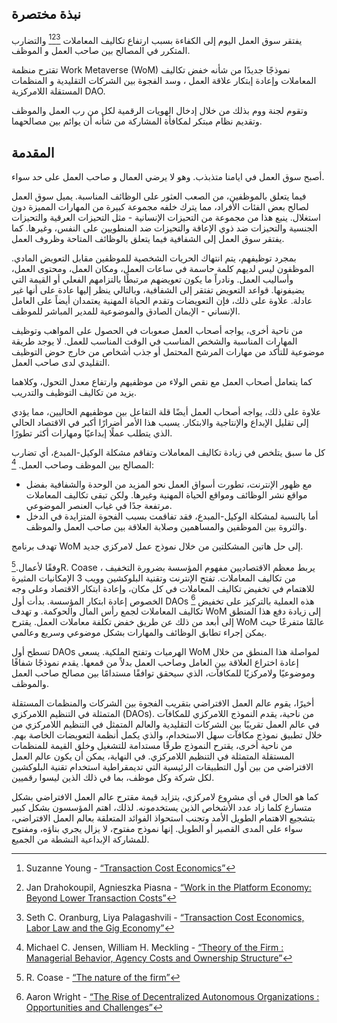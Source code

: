 

## نبذة مختصرة

يفتقر سوق العمل اليوم إلى الكفاءة بسبب ارتفاع تكاليف المعاملات [^1][^2][^3] والتضارب المتكرر في المصالح بين صاحب العمل و الموظف.

تقترح منظمة Work Metaverse (WoM) نموذجًا جديدًا من شأنه خفض تكاليف المعاملات وإعادة إبتكار علاقة العمل ، وسد الفجوة بين الشركات التقليدية و المنظمات المستقلة اللامركزية DAO.

وتقوم لجنة ووم بذلك من خلال إدخال الهويات الرقمية لكل من رب العمل والموظف وتقديم نظام مبتكر لمكافأة المشاركة من شأنه أن يوائم بين مصالحهما.

## المقدمة

أصبح سوق العمل في ايامنا متذبذب. وهو لا يرضي العمال و صاحب العمل على حد سواء.

فيما يتعلق بالموظفين، من الصعب العثور على الوظائف المناسبة. يميل سوق العمل لصالح بعض الفئات الأفراد، مما يترك خلفه مجموعة كبيرة من المهارات المميزة دون استغلال. ينبع هذا من مجموعة من التحيزات الإنسانية - مثل التحيزات العرقية والتحيزات الجنسية والتحيزات ضد ذوي الإعاقة والتحيزات ضد المنطويين على النفس، وغيرها. كما يفتقر سوق العمل إلى الشفافية فيما يتعلق بالوظائف المتاحة وظروف العمل.

بمجرد توظيفهم، يتم انتهاك الحريات الشخصية للموظفين مقابل التعويض المادي. الموظفون ليس لديهم كلمة حاسمة في ساعات العمل، ومكان العمل، ومحتوى العمل، وأساليب العمل. ونادراً ما يكون تعويضهم مرتبطًا بالتزامهم الفعلي أو القيمة التي يضيفونها. قواعد التعويض تفتقر إلى الشفافية، وبالتالي ينظر إليها عادة على أنها غير عادلة. علاوة على ذلك، فإن التعويضات وتقدم الحياة المهنية يعتمدان أيضاً على العامل الإنساني - الإيمان الصادق والموضوعية للمدير المباشر للموظف.

من ناحية أخرى، يواجه أصحاب العمل صعوبات في الحصول على المواهب وتوظيف المهارات المناسبة والشخص المناسب في الوقت المناسب للعمل. لا يوجد طريقة موضوعية للتأكد من مهارات المرشح المحتمل أو جذب أشخاص من خارج حوض التوظيف التقليدي لدى صاحب العمل.

كما يتعامل أصحاب العمل مع نقص الولاء من موظفيهم وارتفاع معدل التحول، وكلاهما يزيد من تكاليف التوظيف والتدريب.

علاوة على ذلك، يواجه أصحاب العمل أيضًا قلة التفاعل بين موظفيهم الحاليين، مما يؤدي إلى تقليل الإبداع والإنتاجية والابتكار. يسبب هذا الأمر أضرارًا أكبر في الاقتصاد الحالي الذي يتطلب عملًا إبداعيًا ومهارات أكثر تطورًا.

كل ما سبق يتلخص في زيادة تكاليف المعاملات وتفاقم مشكلة الوكيل-المبدع، أي تضارب المصالح بين الموظف وصاحب العمل. [^4]:

- مع ظهور الإنترنت، تطورت أسواق العمل نحو المزيد من الوحدة والشفافية بفضل مواقع نشر الوظائف ومواقع الحياة المهنية وغيرها. ولكن تبقى تكاليف المعاملات مرتفعة جدًا في غياب العنصر الموضوعي.
- أما بالنسبة لمشكلة الوكيل-المبدع، فقد تفاقمت بسبب الفجوة المتزايدة في الدخل والثروة بين الموظفين والمساهمين وصلابة العلاقة بين صاحب العمل والموظف.

تهدف برنامج WoM إلى حل هاتين المشكلتين من خلال نموذج عمل لامركزي جديد.

وفقًا لأعمال.[^5]R. Coase ، يربط معظم الاقتصاديين مفهوم المؤسسة بضرورة التخفيف من تكاليف المعاملات. تفتح الإنترنت وتقنية البلوكشين وويب 3 الإمكانيات المثيرة للاهتمام في تخفيض تكاليف المعاملات في كل مكان، وإعادة ابتكار الاقتصاد وعلى وجه الخصوص إعادة ابتكار المؤسسة. بدأت أول DAOs [^6] هذه العملية بالتركيز على تخفيض تكاليف المعاملات لجمع رأس المال والحوكمة. و تهدف WoM إلى زيادة دفع هذا المنطق إلى أبعد من ذلك عن طريق خفض تكلفة معاملات العمل. يقترح WoM عالمًا متفرعًا حيث يمكن إجراء تطابق الوظائف والمهارات بشكل موضوعي وسريع وعالمي.

تسطح أول DAOs الهرميات وتفتح الملكية. يسعى WoM لمواصلة هذا المنطق من خلال إعادة اختراع العلاقة بين العامل وصاحب العمل بدلاً من قمعها. يقدم نموذجًا شفافًا وموضوعيًا ولامركزيًا للمكافآت، الذي سيحقق توافقًا مستدامًا بين مصالح صاحب العمل والموظف.

أخيرًا، يقوم عالم العمل الافتراضي بتقريب الفجوة بين الشركات والمنظمات المستقلة المتمثلة في التنظيم اللامركزي (DAOs). من ناحية، يقدم النموذج اللامركزي للمكافآت في عالم العمل تقريبًا بين الشركات التقليدية والعالم المتمثل في التنظيم اللامركزي من خلال تطبيق نموذج مكافآت سهل الاستخدام، والذي يكمل أنظمة التعويضات الخاصة بهم. من ناحية أخرى، يقترح النموذج طرقًا مستدامة للتشغيل وخلق القيمة للمنظمات المستقلة المتمثلة في التنظيم اللامركزي. في النهاية، يمكن أن يكون عالم العمل الافتراضي من بين أول التطبيقات الرئيسية التي تديمقراطية استخدام تقنية البلوكشين لكل شركة وكل موظف، بما في ذلك الذين ليسوا رقميين.

كما هو الحال في أي مشروع لامركزي، يتزايد قيمة مقترح عالم العمل الافتراضي بشكل متسارع كلما زاد عدد الأشخاص الذين يستخدمونه. لذلك، اهتم المؤسسون بشكل كبير بتشجيع الاهتمام الطويل الأمد وتجنب استحواذ الفوائد المتعلقة بعالم العمل الافتراضي، سواء على المدى القصير أو الطويل. إنها نموذج مفتوح، لا يزال يجري بناؤه، ومفتوح للمشاركة الإبداعية النشطة من الجميع.


[^1]: Suzanne Young - [“Transaction Cost Economics”](https://www.academia.edu/24703426/Transaction_Cost_Economics)
[^2]: Jan Drahokoupil, Agnieszka Piasna - [“Work in the Platform Economy: Beyond Lower Transaction Costs”](https://www.intereconomics.eu/contents/year/2017/number/6/article/work-in-the-platform-economy-beyond-lower-transaction-costs.html)
[^3]: Seth C. Oranburg, Liya Palagashvili - [“Transaction Cost Economics, Labor Law and the Gig Economy”](https://dsc.duq.edu/cgi/viewcontent.cgi?article=1115&context=law-faculty-scholarship)
[^4]: Michael C. Jensen, William H. Meckling - [“Theory of the Firm : Managerial Behavior, Agency Costs and Ownership Structure”](https://www.sfu.ca/~wainwrig/Econ400/jensen-meckling.pdf)
[^5]: R. Coase - [“The nature of the firm”](http://econdse.org/wp-content/uploads/2014/09/firm-coase.pdf)
[^6]: Aaron Wright - [“The Rise of Decentralized Autonomous Organizations : Opportunities and Challenges”](https://stanford-jblp.pubpub.org/pub/rise-of-daos/release/1)

